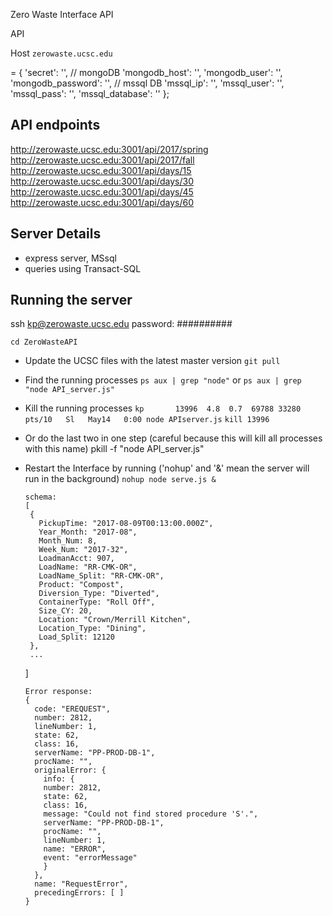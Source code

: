 Zero Waste Interface API

API

Host `zerowaste.ucsc.edu`

 = {
  'secret': '',
  // mongoDB
  'mongodb_host': '',
  'mongodb_user': '',
  'mongodb_password': '',
  // mssql DB
  'mssql_ip': '',
  'mssql_user': '',
  'mssql_pass': '',
  'mssql_database': ''
};


## API endpoints
http://zerowaste.ucsc.edu:3001/api/2017/spring
http://zerowaste.ucsc.edu:3001/api/2017/fall
http://zerowaste.ucsc.edu:3001/api/days/15
http://zerowaste.ucsc.edu:3001/api/days/30
http://zerowaste.ucsc.edu:3001/api/days/45
http://zerowaste.ucsc.edu:3001/api/days/60

## Server Details
- express server, MSsql
- queries using Transact-SQL

## Running the server

ssh kp@zerowaste.ucsc.edu
password: ##########

```cd ZeroWasteAPI```

- Update the UCSC files with the latest master version
```git pull```
- Find the running processes
``ps aux | grep "node"`` or ``ps aux | grep "node API_server.js"``
- Kill the running processes
```kp       13996  4.8  0.7  69788 33280 pts/10   Sl   May14   0:00 node APIserver.js```
`kill 13996`
- Or do the last two in one step (careful because this will kill all processes with this name)
pkill -f "node API_server.js"
- Restart the Interface by running ('nohup' and '&' mean the server will run in the background)
```nohup node serve.js &```


      schema:
      [
       {
         PickupTime: "2017-08-09T00:13:00.000Z",
         Year_Month: "2017-08",
         Month_Num: 8,
         Week_Num: "2017-32",
         LoadmanAcct: 907,
         LoadName: "RR-CMK-OR",
         LoadName_Split: "RR-CMK-OR",
         Product: "Compost",
         Diversion_Type: "Diverted",
         ContainerType: "Roll Off",
         Size_CY: 20,
         Location: "Crown/Merrill Kitchen",
         Location_Type: "Dining",
         Load_Split: 12120
       },
       ...
     ]


      Error response:
      {
        code: "EREQUEST",
        number: 2812,
        lineNumber: 1,
        state: 62,
        class: 16,
        serverName: "PP-PROD-DB-1",
        procName: "",
        originalError: {
          info: {
          number: 2812,
          state: 62,
          class: 16,
          message: "Could not find stored procedure 'S'.",
          serverName: "PP-PROD-DB-1",
          procName: "",
          lineNumber: 1,
          name: "ERROR",
          event: "errorMessage"
          }
        },
        name: "RequestError",
        precedingErrors: [ ]
      }
